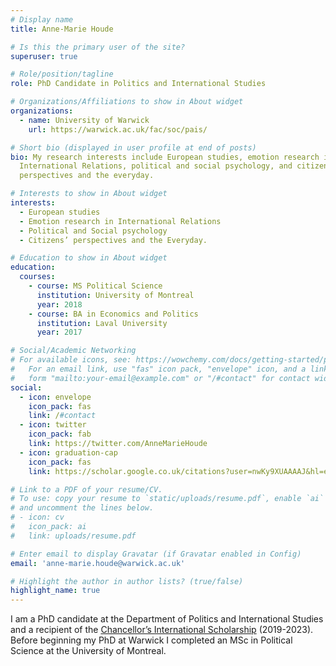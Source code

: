 ```yaml
---
# Display name
title: Anne-Marie Houde

# Is this the primary user of the site?
superuser: true

# Role/position/tagline
role: PhD Candidate in Politics and International Studies

# Organizations/Affiliations to show in About widget
organizations:
  - name: University of Warwick
    url: https://warwick.ac.uk/fac/soc/pais/

# Short bio (displayed in user profile at end of posts)
bio: My research interests include European studies, emotion research in
  International Relations, political and social psychology, and citizens’
  perspectives and the everyday.

# Interests to show in About widget
interests:
  - European studies
  - Emotion research in International Relations
  - Political and Social psychology
  - Citizens’ perspectives and the Everyday.

# Education to show in About widget
education:
  courses:
    - course: MS Political Science
      institution: University of Montreal
      year: 2018
    - course: BA in Economics and Politics
      institution: Laval University
      year: 2017

# Social/Academic Networking
# For available icons, see: https://wowchemy.com/docs/getting-started/page-builder/#icons
#   For an email link, use "fas" icon pack, "envelope" icon, and a link in the
#   form "mailto:your-email@example.com" or "/#contact" for contact widget.
social:
  - icon: envelope
    icon_pack: fas
    link: /#contact
  - icon: twitter
    icon_pack: fab
    link: https://twitter.com/AnneMarieHoude
  - icon: graduation-cap
    icon_pack: fas
    link: https://scholar.google.co.uk/citations?user=nwKy9XUAAAAJ&hl=en&authuser=1

# Link to a PDF of your resume/CV.
# To use: copy your resume to `static/uploads/resume.pdf`, enable `ai` icons in `params.toml`,
# and uncomment the lines below.
# - icon: cv
#   icon_pack: ai
#   link: uploads/resume.pdf

# Enter email to display Gravatar (if Gravatar enabled in Config)
email: 'anne-marie.houde@warwick.ac.uk'

# Highlight the author in author lists? (true/false)
highlight_name: true
---
```


I am a PhD candidate at the Department of Politics and International Studies and a recipient of the [Chancellor’s International Scholarship](https://warwick.ac.uk/services/dc/schols_fund/scholarships_and_funding/chancellors_int/) (2019-2023). Before beginning my PhD at Warwick I completed an MSc in Political Science at the University of Montreal.
